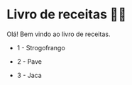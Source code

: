 # Livro de receitas :man_cook:

Olá! Bem vindo ao livro de receitas.

- 1 - Strogofrango

- 2 - Pave

- 3 - Jaca

  
